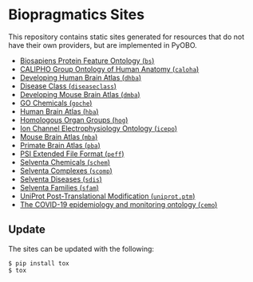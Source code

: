 # Biopragmatics Sites

This repository contains static sites generated for resources
that do not have their own providers, but are implemented in PyOBO.

- [Biosapiens Protein Feature Ontology (`bs`)](bs)
- [CALIPHO Group Ontology of Human Anatomy (`caloha`)](caloha)
- [Developing Human Brain Atlas (`dhba`)](dhba)
- [Disease Class (`diseaseclass`)](diseaseclass)
- [Developing Mouse Brain Atlas (`dmba`)](dmba)
- [GO Chemicals (`goche`)](goche)
- [Human Brain Atlas (`hba`)](hba)
- [Homologous Organ Groups (`hog`)](hog)
- [Ion Channel Electrophysiology Ontology (`icepo`)](icepo)
- [Mouse Brain Atlas (`mba`)](mba)
- [Primate Brain Atlas (`pba`)](pba)
- [PSI Extended File Format (`peff`)](peff)
- [Selventa Chemicals (`schem`)](schem)
- [Selventa Complexes (`scomp`)](scomp)
- [Selventa Diseases (`sdis`)](sdis)
- [Selventa Families (`sfam`)](sfam)
- [UniProt Post-Translational Modification (`uniprot.ptm`)](uniprot.ptm)
- [The COVID-19 epidemiology and monitoring ontology (`cemo`)](cemo)

## Update

The sites can be updated with the following:

```shell
$ pip install tox
$ tox
```
